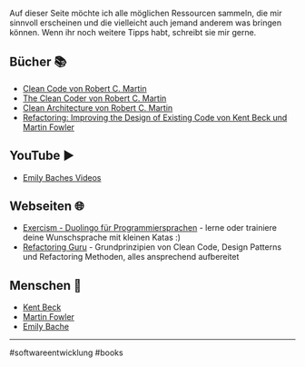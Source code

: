 Auf dieser Seite möchte ich alle möglichen Ressourcen sammeln, die mir sinnvoll erscheinen und die vielleicht auch jemand anderem was bringen können. Wenn ihr noch weitere Tipps habt, schreibt sie mir gerne. 

## Bücher 📚
* [Clean Code von Robert C. Martin](https://books.google.de/books/about/Clean_Code_Refactoring_Patterns_Testen_u.html)
* [The Clean Coder von Robert C. Martin](https://www.google.de/books/edition/Clean_Coder/rHBZAwAAQBAJ)
* [Clean Architecture von Robert C. Martin](https://books.google.de/books?id=0gVNDwAAQBAJ)
* [Refactoring: Improving the Design of Existing Code von Kent Beck und Martin Fowler](https://martinfowler.com/books/refactoring.html)

## YouTube ▶️
* [Emily Baches Videos](https://www.youtube.com/@EmilyBache-tech-coach)

## Webseiten 🌐
* [Exercism - Duolingo für Programmiersprachen](https://exercism.org) - lerne oder trainiere deine Wunschsprache mit kleinen Katas :)
* [Refactoring Guru](https://refactoring.guru/) - Grundprinzipien von Clean Code, Design Patterns und Refactoring Methoden, alles ansprechend aufbereitet

## Menschen 👥
* [Kent Beck](https://www.linkedin.com/in/kentbeck/) 
* [Martin Fowler](https://www.linkedin.com/in/martin-fowler-com/)
* [Emily Bache](https://www.linkedin.com/in/emilybache/)

___
#softwareentwicklung #books 